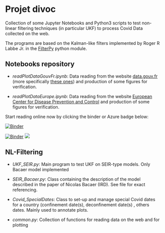 # Projet divoc

Collection of some Jupyter Notebooks and Python3 scripts to test non-linear filtering techniques (in particular UKF) to process Covid Data collected on the web. 

The programs are based on the Kalman-like filters implemented by Roger R Labbe Jr. in the [FilterPy](https://filterpy.readthedocs.io/en/latest/index.html) python module. 

## Notebooks repository

  - *readPlotDataGouvFr.ipynb*: Data reading from the website [data.gouv.fr](data.gouv.fr) (more specifically [these ones](https://static.data.gouv.fr/resources/donnees-hospitalieres-relatives-a-lepidemie-de-covid-19/20200327-154414/metadonnees-donnees-hospitalieres-covid19.csv)) and production of some figures for verification.

  - *readPlotDataEurope.ipynb*:  Data reading from the website [European Center for Disease Prevention and Control](https://www.ecdc.europa.eu/en/publications-data/download-todays-data-geographic-distribution-covid-19-cases-worldwide) and production of some figures for verification.

Start reading online now by clicking the binder or Azure badge below:

[![Binder](https://mybinder.org/badge_logo.svg)](https://mybinder.org/v2/gh/SDerrode/divoc/tree/master/Notebooks/master)

[![Binder](http://mybinder.org/badge.svg)](https://beta.mybinder.org/v2/gh/rlabbe/Kalman-and-Bayesian-Filters-in-Python/master)
<a href="https://notebooks.azure.com/import/gh/rlabbe/Kalman-and-Bayesian-Filters-in-Python"><img src="https://notebooks.azure.com/launch.png" /></a>


## NL-Filtering

  - *UKF_SEIR.py*: Main program to test UKF on SEIR-type models. Only Bacaer model implemented

  - *SEIR_Bacaer.py*: Class containing the description of the model described in the paper of Nicolas Bacaer (IRD). See file for exact referencing. 

  - *Covid_SpecialDates*: Class to set-up and manage special Covid dates for a country (confinement date(s), deconfinement date(s)
, others dates. Mainly used to annotate plots.

  - *common.py*: Collection of functions for reading data on the web and for plotting

